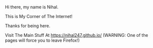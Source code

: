 Hi there, my name is Nihal.

This is My Corner of The Internet!

Thanks for being here.

Visit The Main Stuff At https://nihal247.github.io/ (WARNING: One of the pages will force you to leave Firefox!)
